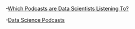 
-[Which Podcasts are Data Scientists Listening To?](https://www.reddit.com/r/datascience/comments/xw6r5k/which_podcasts_are_data_scientists_listening_to/)

-[Data Science Podcasts](https://www.reddit.com/r/datascience/comments/kk55ww/data_science_podcasts/)